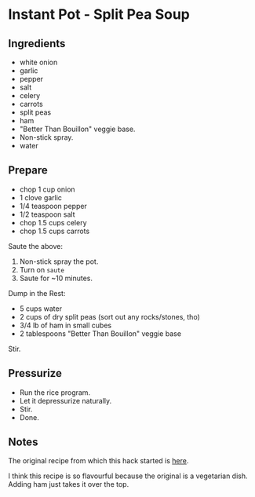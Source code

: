 # Instant Pot - Split Pea Soup

## Ingredients

* white onion
* garlic
* pepper
* salt
* celery
* carrots
* split peas
* ham
* "Better Than Bouillon" veggie base.
* Non-stick spray.
* water

## Prepare

* chop 1 cup onion
* 1 clove garlic
* 1/4 teaspoon pepper
* 1/2 teaspoon salt
* chop 1.5 cups celery
* chop 1.5 cups carrots

Saute the above:

1. Non-stick spray the pot.
1. Turn on `saute`
1. Saute for ~10 minutes.

Dump in the Rest:

* 5 cups water
* 2 cups of dry split peas (sort out any rocks/stones, tho)
* 3/4 lb of ham in small cubes
* 2 tablespoons "Better Than Bouillon" veggie base

Stir.

## Pressurize

* Run the rice program.
* Let it depressurize naturally.
* Stir.
* Done.

## Notes

The original recipe from which this hack started is [here](https://www.youtube.com/watch?v=JpMpC5_xHik).

I think this recipe is so flavourful because the original is a vegetarian dish. Adding ham just takes it over the top.
